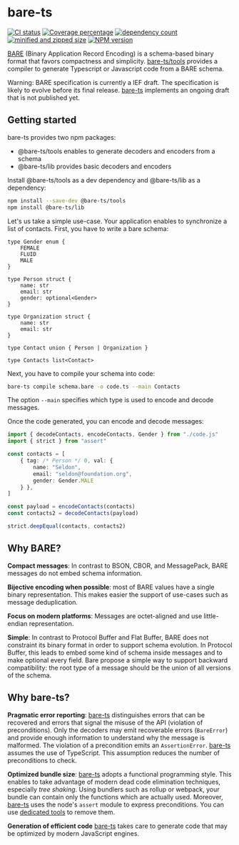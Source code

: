# bare-ts

[![CI status][ci-img]][ci-url]
[![Coverage percentage][coveralls-img]][coveralls-url]
[![dependency count][bundlephobia-dep-img]][bundlephobia-url]
[![minified and zipped size][bundlephobia-minzip-img]][bundlephobia-url]
[![NPM version][npm-version-img]][npm-url]

[BARE][bare] (Binary Application Record Encoding) is a schema-based binary format that favors compactness and simplicity.
[bare-ts/tools](#) provides a compiler to generate Typescript or Javascript code from a BARE schema.

Warning: BARE specification is currently a IEF draft.
The specification is likely to evolve before its final release. [bare-ts](#) implements an ongoing draft that is not published yet.


## Getting started

bare-ts provides two npm packages:
- @bare-ts/tools enables to generate decoders and encoders from a schema
- @bare-ts/lib provides basic decoders and encoders

Install @bare-ts/tools as a dev dependency and @bare-ts/lib as a dependency:

```sh
npm install --save-dev @bare-ts/tools
npm install @bare-ts/lib
```

Let's us take a simple use-case.
Your application enables to synchronize a list of contacts.
First, you have to write a bare schema:

```zig
type Gender enum {
    FEMALE
    FLUID
    MALE
}

type Person struct {
    name: str
    email: str
    gender: optional<Gender>
}

type Organization struct {
    name: str
    email: str
}

type Contact union { Person | Organization }

type Contacts list<Contact>
```

Next, you have to compile your schema into code:

```sh
bare-ts compile schema.bare -o code.ts --main Contacts
```

The option `--main` specifies which type is used to encode and decode messages.

Once the code generated, you can encode and decode messages:

```ts
import { decodeContacts, encodeContacts, Gender } from "./code.js"
import { strict } from "assert"

const contacts = [
    { tag: /* Person */ 0, val: {
        name: "Seldon",
        email: "seldon@foundation.org",
        gender: Gender.MALE
    } },
]

const payload = encodeContacts(contacts)
const contacts2 = decodeContacts(payload)

strict.deepEqual(contacts, contacts2)
```


## Why BARE?

**Compact messages**: In contrast to BSON, CBOR, and MessagePack, BARE messages do not embed schema information.

**Bijective encoding when possible**: most of BARE values have a single binary representation. This makes easier the support of use-cases such as message deduplication.

**Focus on modern platforms**: Messages are octet-aligned and use little-endian representation.

**Simple**: In contrast to Protocol Buffer and Flat Buffer, BARE does not constraint its binary format in order to support schema evolution.
In Protocol Buffer, this leads to embed some kind of schema inside messages and to make optional every field.
Bare propose a simple way to support backward compatibility: the root type of a message should be the union of all versions of the schema.


## Why bare-ts?

**Pragmatic error reporting**: [bare-ts](#) distinguishes errors that can be recovered and errors that signal the misuse of the API (violation of preconditions).
Only the decoders may emit recoverable errors (`BareError`) and provide enough information to understand why the message is malformed.
The violation of a precondition emits an `AssertionError`.
[bare-ts](#) assumes the use of TypeScript.
This assumption reduces the number of preconditions to check.

**Optimized bundle size**: [bare-ts](#) adopts a functional programming style.
This enables to take advantage of modern dead code elimination techniques, especially _tree shaking_.
Using bundlers such as rollup or webpack, your bundle can contain only the functions which are actually used.
Moreover, [bare-ts](#) uses the node's `assert` module to express preconditions.
You can use [dedicated tools][unassert] to remove them.

**Generation of efficient code** [bare-ts](#) takes care to generate code that may be optimized by modern JavaScript engines.

[bare]: https://baremessages.org
[bare-ts-lib]: https://github.com/bare-ts/lib
[unassert]: https://github.com/unassert-js
[ci-img]: https://flat.badgen.net/github/checks/bare-ts/tools/?label=CI
[ci-url]: https://github.com/bare-ts/tools/actions/workflows/ci.yml
[npm-version-img]: https://flat.badgen.net/npm/v/@bare-ts/tools
[npm-url]: https://www.npmjs.com/package/@bare-ts/tools
[coveralls-img]: https://flat.badgen.net/coveralls/c/github/bare-ts/tools
[coveralls-url]: https://coveralls.io/github/bare-ts/tools?branch=main
[bundlephobia-minzip-img]: https://flat.badgen.net/bundlephobia/minzip/@bare-ts/tools?label=minzipped
[bundlephobia-dep-img]: https://flat.badgen.net/bundlephobia/dependency-count/@bare-ts/tools?label=dependency
[bundlephobia-url]: https://bundlephobia.com/package/@bare-ts/tools